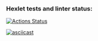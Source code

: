 ### Hexlet tests and linter status:
[![Actions Status](https://github.com/Vitaliy-Berezhnoy/python-project-50/actions/workflows/hexlet-check.yml/badge.svg)](https://github.com/Vitaliy-Berezhnoy/python-project-50/actions)

[![asciicast](https://asciinema.org/a/XLpHkUOFny189za3TVRnol8VB.svg)](https://asciinema.org/a/XLpHkUOFny189za3TVRnol8VB)
